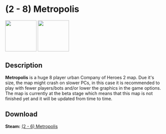# (2 - 8) Metropolis

<img src="https://upload.wikimedia.org/wikipedia/en/thumb/b/b2/Stpaulsblitz.jpg/290px-Stpaulsblitz.jpg" width="100" height="100"> <img src="https://steamuserimages-a.akamaihd.net/ugc/776227634109978144/3CE41C9D905BB1333CEB3FAC5BCEA612680923D6/" width="100" height="100">

## Description
**Metropolis** is a huge 8 player urban Company of Heroes 2 map. Due it's size, the map might crash on slower PCs, in this case it is recommended to play with fewer players/bots and/or lower the graphics in the game options. The map is currently at the beta stage which means that this map is not finished yet and it will be updated from time to time.

## Download

 **Steam:** [(2 - 6) Metropolis](https://steamcommunity.com/sharedfiles/filedetails/?id=1775503602)
